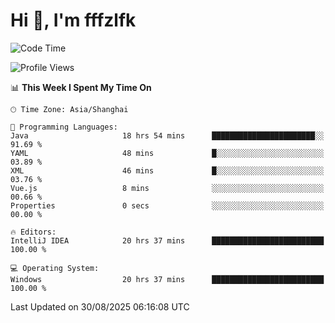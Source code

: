 # Hi 👋, I'm fffzlfk

<!--START_SECTION:waka-->
![Code Time](http://img.shields.io/badge/Code%20Time-1%2C368%20hrs%2050%20mins-blue)

![Profile Views](http://img.shields.io/badge/Profile%20Views-0-blue)

📊 **This Week I Spent My Time On** 

```text
🕑︎ Time Zone: Asia/Shanghai

💬 Programming Languages: 
Java                     18 hrs 54 mins      ███████████████████████░░   91.69 % 
YAML                     48 mins             █░░░░░░░░░░░░░░░░░░░░░░░░   03.89 % 
XML                      46 mins             █░░░░░░░░░░░░░░░░░░░░░░░░   03.76 % 
Vue.js                   8 mins              ░░░░░░░░░░░░░░░░░░░░░░░░░   00.66 % 
Properties               0 secs              ░░░░░░░░░░░░░░░░░░░░░░░░░   00.00 % 

🔥 Editors: 
IntelliJ IDEA            20 hrs 37 mins      █████████████████████████   100.00 % 

💻 Operating System: 
Windows                  20 hrs 37 mins      █████████████████████████   100.00 % 
```


 Last Updated on 30/08/2025 06:16:08 UTC
<!--END_SECTION:waka-->
